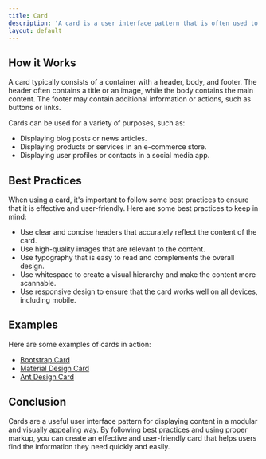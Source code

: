 ```yaml
---
title: Card
description: 'A card is a user interface pattern that is often used to display content in a modular and visually appealing way. Cards can be used to display a wide variety of content, such as images, text, and multimedia.'
layout: default
---
```


## How it Works

A card typically consists of a container with a header, body, and footer. The header often contains a title or an image, while the body contains the main content. The footer may contain additional information or actions, such as buttons or links.

Cards can be used for a variety of purposes, such as:

- Displaying blog posts or news articles.
- Displaying products or services in an e-commerce store.
- Displaying user profiles or contacts in a social media app.

## Best Practices

When using a card, it's important to follow some best practices to ensure that it is effective and user-friendly. Here are some best practices to keep in mind:

- Use clear and concise headers that accurately reflect the content of the card.
- Use high-quality images that are relevant to the content.
- Use typography that is easy to read and complements the overall design.
- Use whitespace to create a visual hierarchy and make the content more scannable.
- Use responsive design to ensure that the card works well on all devices, including mobile.

## Examples

Here are some examples of cards in action:

- [Bootstrap Card](https://getbootstrap.com/docs/5.0/components/card/)
- [Material Design Card](https://material.io/components/cards/)
- [Ant Design Card](https://ant.design/components/card/)

## Conclusion

Cards are a useful user interface pattern for displaying content in a modular and visually appealing way. By following best practices and using proper markup, you can create an effective and user-friendly card that helps users find the information they need quickly and easily.
